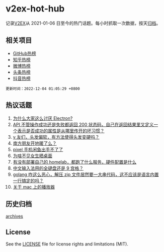 # v2ex-hot-hub

 记录[V2EX](https://www.v2ex.com/)从 2021-01-06 日至今的热门话题。每小时抓取一次数据，按天[归档](archives)。
 
 ## 相关项目

- [GitHub热榜](https://github.com/lonnyzhang423/github-hot-hub)
- [知乎热榜](https://github.com/lonnyzhang423/zhihu-hot-hub)
- [微博热榜](https://github.com/lonnyzhang423/weibo-hot-hub)
- [头条热榜](https://github.com/lonnyzhang423/toutiao-hot-hub)
- [抖音热榜](https://github.com/lonnyzhang423/douyin-hot-hub)


 `更新时间：2022-12-04 01:05:29 +0800`

## 热议话题

1. [为什么大家这么讨厌 Electron?](https://www.v2ex.com/t/899773)
1. [API 不管操作成功还是失败都返回 200 状态码，自己在返回结果里又定义一个表示是否成功的属性是从哪里传开的坏习惯？](https://www.v2ex.com/t/899875)
1. [v 友们，头发偏软，有方法使得头发变硬吗？](https://www.v2ex.com/t/899768)
1. [南方朋友开地暖了么？](https://www.v2ex.com/t/899817)
1. [pixel 手机闲鱼出手不了了](https://www.v2ex.com/t/899752)
1. [为啥不见女生晒桌面](https://www.v2ex.com/t/899792)
1. [有没有部署自己的 homelab，都跑了什么服务，硬件配置是什么](https://www.v2ex.com/t/899741)
1. [中文输入法用的全键盘还是 9 宫格？](https://www.v2ex.com/t/899861)
1. [golang 咋这么恶心，解压 zip 文件居然要一大串代码，这不应该是语言内置一行搞定的吗？](https://www.v2ex.com/t/899827)
1. [关于 mac 上的播放器](https://www.v2ex.com/t/899756)

## 历史归档

[archives](archives)

## License

See the [LICENSE](LICENSE) file for license rights and limitations (MIT).
